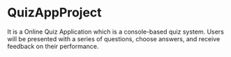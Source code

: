 # QuizAppProject
It is a Online Quiz Application which is a console-based quiz system. Users will be presented with a series of questions, choose answers, and receive feedback on their performance.
